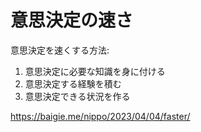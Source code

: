 # 意思決定の速さ

意思決定を速くする方法:

1. 意思決定に必要な知識を身に付ける
2. 意思決定する経験を積む
3. 意思決定できる状況を作る

https://baigie.me/nippo/2023/04/04/faster/
